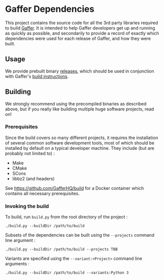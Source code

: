 Gaffer Dependencies
===================

This project contains the source code for all the 3rd party libraries required to build [Gaffer](https://github.com/GafferHQ/gaffer). It is intended to help Gaffer developers get up and running as quickly as possible, and secondarily to provide a record of exactly which dependencies were used for each release of Gaffer, and how they were built.

Usage
-----

We provide prebuilt binary [releases](https://github.com/GafferHQ/dependencies/releases), which should be used in conjunction with Gaffer's [build instructions](https://github.com/GafferHQ/gaffer#building).

Building
--------

We strongly recommend using the precompiled binaries as described above, but if you really like building multiple huge software projects, read on!

### Prerequisites

Since the build covers so many different projects, it requires the installation of several common software development tools, most of which should be installed by default on a typical developer machine. They include (but are probably not limited to) :

- Make
- CMake
- SCons
- libbz2 (and headers)

See https://github.com/GafferHQ/build for a Docker container which contains all necessary prerequisites.

### Invoking the build

To build, run `build.py` from the root directory of the project :

```
./build.py --buildDir /path/to/build
```

Subsets of the dependencies can be built using the `--projects` command line argument :

```
./build.py --buildDir /path/to/build --projects TBB
```

Variants are specified using the `--variant:<Project>` command line arguments :

```
./build.py --buildDir /path/to/build --variants:Python 3
```
